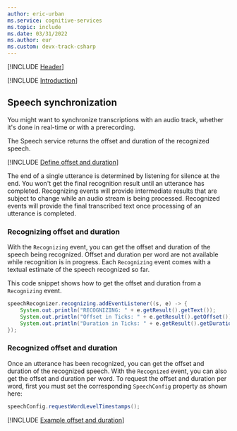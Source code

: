 ```yaml
---
author: eric-urban
ms.service: cognitive-services
ms.topic: include
ms.date: 03/31/2022
ms.author: eur
ms.custom: devx-track-csharp
---
```


[!INCLUDE [Header](../../common/java.md)]

[!INCLUDE [Introduction](intro.md)]

## Speech synchronization 

You might want to synchronize transcriptions with an audio track, whether it's done in real-time or with a prerecording. 

The Speech service returns the offset and duration of the recognized speech. 

[!INCLUDE [Define offset and duration](define-offset-duration.md)]

The end of a single utterance is determined by listening for silence at the end. You won't get the final recognition result until an utterance has completed. Recognizing events will provide intermediate results that are subject to change while an audio stream is being processed. Recognized events will provide the final transcribed text once processing of an utterance is completed.

### Recognizing offset and duration

With the `Recognizing` event, you can get the offset and duration of the speech being recognized. Offset and duration per word are not available while recognition is in progress. Each `Recognizing` event comes with a textual estimate of the speech recognized so far.

This code snippet shows how to get the offset and duration from a `Recognizing` event. 

```java
speechRecognizer.recognizing.addEventListener((s, e) -> {
    System.out.println("RECOGNIZING: " + e.getResult().getText());
    System.out.println("Offset in Ticks: " + e.getResult().getOffset());
    System.out.println("Duration in Ticks: " + e.getResult().getDuration());
});
```

### Recognized offset and duration
Once an utterance has been recognized, you can get the offset and duration of the recognized speech. With the `Recognized` event, you can also get the offset and duration per word. To request the offset and duration per word, first you must set the corresponding `SpeechConfig` property as shown here:

```java
speechConfig.requestWordLevelTimestamps();
```

[!INCLUDE [Example offset and duration](example-offset-duration.md)]